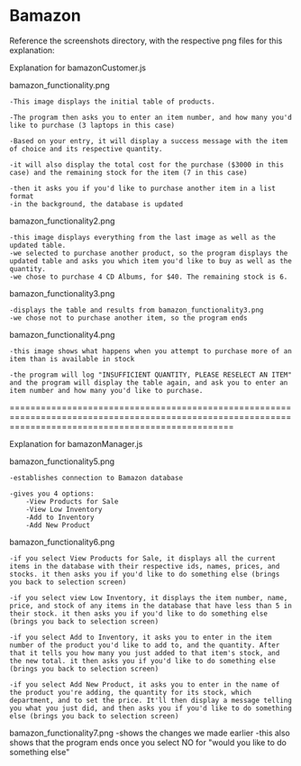 # Bamazon

Reference the screenshots directory, with the respective png files for this explanation:

Explanation for bamazonCustomer.js

bamazon_functionality.png

	-This image displays the initial table of products.

	-The program then asks you to enter an item number, and how many you'd like to purchase (3 laptops in this case)

	-Based on your entry, it will display a success message with the item of choice and its respective quantity.

	-it will also display the total cost for the purchase ($3000 in this case) and the remaining stock for the item (7 in this case)

	-then it asks you if you'd like to purchase another item in a list format
	-in the background, the database is updated

bamazon_functionality2.png

	-this image displays everything from the last image as well as the updated table.
	-we selected to purchase another product, so the program displays the updated table and asks you which item you'd like to buy as well as the quantity. 
	-we chose to purchase 4 CD Albums, for $40. The remaining stock is 6.

bamazon_functionality3.png

	-displays the table and results from bamazon_functionality3.png
	-we chose not to purchase another item, so the program ends 

bamazon_functionality4.png

	-this image shows what happens when you attempt to purchase more of an item than is available in stock

	-the program will log "INSUFFICIENT QUANTITY, PLEASE RESELECT AN ITEM" and the program will display the table again, and ask you to enter an item number and how many you'd like to purchase. 
=======================================================================================================================================================

Explanation for bamazonManager.js
 
bamazon_functionality5.png

	-establishes connection to Bamazon database

	-gives you 4 options:
		-View Products for Sale
		-View Low Inventory
		-Add to Inventory
		-Add New Product

bamazon_functionality6.png		

	-if you select View Products for Sale, it displays all the current items in the database with their respective ids, names, prices, and stocks. it then asks you if you'd like to do something else (brings you back to selection screen)

	-if you select view Low Inventory, it displays the item number, name, price, and stock of any items in the database that have less than 5 in their stock. it then asks you if you'd like to do something else (brings you back to selection screen)

	-if you select Add to Inventory, it asks you to enter in the item number of the product you'd like to add to, and the quantity. After that it tells you how many you just added to that item's stock, and the new total. it then asks you if you'd like to do something else (brings you back to selection screen)

	-if you select Add New Product, it asks you to enter in the name of the product you're adding, the quantity for its stock, which department, and to set the price. It'll then display a message telling you what you just did, and then asks you if you'd like to do something else (brings you back to selection screen)
	
bamazon_functionality7.png
	-shows the changes we made earlier
	-this also shows that the program ends once you select NO for "would you like to do something else"